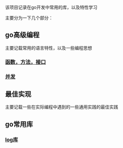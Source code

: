 该项目记录在go开发中常用的库，以及特性学习

主要分为一下几个部分：

## go高级编程
主要记载常用的语言特性，以及一些编程思想

### [函数，方法，接口](./go高级编程/函数，方法，接口/readme.md)

### [并发](./go高级编程/并发/readme.md)

## 最佳实现
主要记载一些在实际编程中遇到的一些通用实践的最佳实践


## go常用库
### [log库](./常用库/log库/readme.md)
